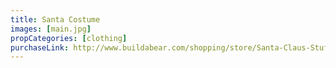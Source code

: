 ```yaml
---
title: Santa Costume
images: [main.jpg]
propCategories: [clothing]
purchaseLink: http://www.buildabear.com/shopping/store/Santa-Claus-Stuffed-Animal-Costume-3-pc./productId=prod11070461
---
```

